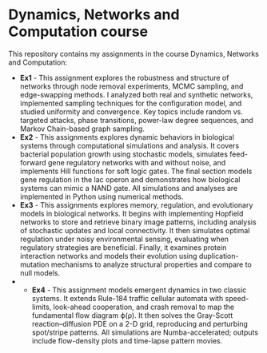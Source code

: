 
# Dynamics, Networks and Computation course

This repository contains my assignments in the course Dynamics, Networks and Computation:

- **Ex1** - This assignment explores the robustness and structure of networks through node removal experiments, MCMC sampling, and edge-swapping methods.
     I analyzed both real and synthetic networks, implemented sampling techniques for the configuration model, and studied uniformity and convergence.
     Key topics include random vs. targeted attacks, phase transitions, power-law degree sequences, and Markov Chain-based graph sampling.
- **Ex2** - This assignments explores dynamic behaviors in biological systems through computational simulations and analysis. It covers bacterial population growth using stochastic models, simulates feed-forward gene      regulatory networks with and without noise, and implements Hill functions for soft logic gates. The final section models gene regulation in the lac operon and demonstrates how biological systems can mimic a NAND      gate. All simulations and analyses are implemented in Python using numerical methods.
- **Ex3** - This assignments explores memory, regulation, and evolutionary models in biological networks. It begins with implementing Hopfield networks to store and retrieve binary image patterns, including analysis of      stochastic updates and local connectivity. It then simulates optimal regulation under noisy environmental sensing, evaluating when regulatory strategies are beneficial. Finally, it examines protein interaction      networks and models their evolution using duplication-mutation mechanisms to analyze structural properties and compare to null models.
- - **Ex4** - This assignment models emergent dynamics in two classic systems.
It extends Rule-184 traffic cellular automata with speed-limits, look-ahead cooperation, and crash removal to map the fundamental flow diagram ϕ(ρ).
It then solves the Gray-Scott reaction–diffusion PDE on a 2-D grid, reproducing and perturbing spot/stripe patterns.
All simulations are Numba-accelerated; outputs include flow-density plots and time-lapse pattern movies.

